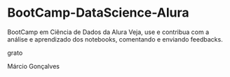 # BootCamp-DataScience-Alura
BootCamp em Ciência de Dados da Alura
Veja, use e contribua com a análise e aprendizado dos notebooks, comentando e enviando feedbacks.

grato

Márcio Gonçalves
